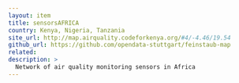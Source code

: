 ```yaml
---
layout: item
title: sensorsAFRICA
country: Kenya, Nigeria, Tanzania
site_url: http://map.airquality.codeforkenya.org/#4/-4.46/19.54
github_url: https://github.com/opendata-stuttgart/feinstaub-map
related: 
description: >
  Network of air quality monitoring sensors in Africa
---
```

